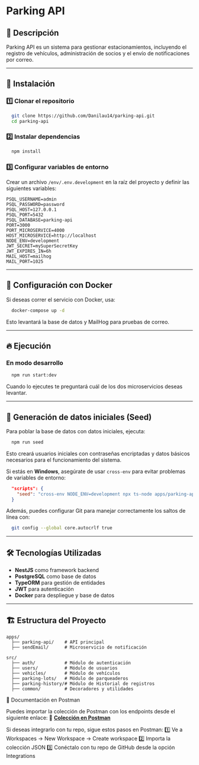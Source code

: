 # Parking API

## 📌 Descripción
Parking API es un sistema para gestionar estacionamientos, incluyendo el registro de vehículos, administración de socios y el envío de notificaciones por correo.

---

## 🚀 Instalación

### 1️⃣ Clonar el repositorio
```bash
  git clone https://github.com/Danilau14/parking-api.git
  cd parking-api
```

### 2️⃣ Instalar dependencias
```bash
  npm install
```

### 3️⃣ Configurar variables de entorno
Crear un archivo `/env/.env.development` en la raíz del proyecto y definir las siguientes variables:
```env
PSQL_USERNAME=admin
PSQL_PASSWORD=password
PSQL_HOST=127.0.0.1
PSQL_PORT=5432
PSQL_DATABASE=parking-api
PORT=3000
PORT_MICROSERVICE=4000
HOST_MICROSERVICE=http://localhost
NODE_ENV=development
JWT_SECRET=mySuperSecretKey
JWT_EXPIRES_IN=6h
MAIL_HOST=mailhog
MAIL_PORT=1025
```

---

## 🐳 Configuración con Docker
Si deseas correr el servicio con Docker, usa:
```bash
  docker-compose up -d
```
Esto levantará la base de datos y MailHog para pruebas de correo.

---

## 🔥 Ejecución

### En modo desarrollo
```bash
  npm run start:dev
```
Cuando lo ejecutes te preguntará cuál de los dos microservicios deseas levantar.

---

## 🌱 Generación de datos iniciales (Seed)
Para poblar la base de datos con datos iniciales, ejecuta:
```bash
  npm run seed
```
Esto creará usuarios iniciales con contraseñas encriptadas y datos básicos necesarios para el funcionamiento del sistema.

Si estás en **Windows**, asegúrate de usar `cross-env` para evitar problemas de variables de entorno:
```json
  "scripts": {
    "seed": "cross-env NODE_ENV=development npx ts-node apps/parking-api/src/database/seed.ts"
  }
```
Además, puedes configurar Git para manejar correctamente los saltos de línea con:
```bash
  git config --global core.autocrlf true
```

---

## 🛠 Tecnologías Utilizadas
- **NestJS** como framework backend
- **PostgreSQL** como base de datos
- **TypeORM** para gestión de entidades
- **JWT** para autenticación
- **Docker** para despliegue y base de datos

---

## 🏗 Estructura del Proyecto
```
apps/
  ├── parking-api/    # API principal
  ├── sendEmail/      # Microservicio de notificación

src/
  ├── auth/           # Módulo de autenticación
  ├── users/          # Módulo de usuarios
  ├── vehicles/       # Módulo de vehículos
  ├── parking-lots/   # Módulo de parqueaderos
  ├── parking-history/# Módulo de Historial de registros
  ├── common/         # Decoradores y utilidades
```
📖 Documentación en Postman

Puedes importar la colección de Postman con los endpoints desde el siguiente enlace:
📌 **[Colección en Postman](https://documenter.getpostman.com/view/24949435/2sB2cSfNxf#4e58ae12-1910-4001-bce4-e0f4a16ba99e)**


Si deseas integrarlo con tu repo, sigue estos pasos en Postman:
1️⃣ Ve a Workspaces → New Workspace → Create workspace
2️⃣ Importa la colección JSON
3️⃣ Conéctalo con tu repo de GitHub desde la opción Integrations


